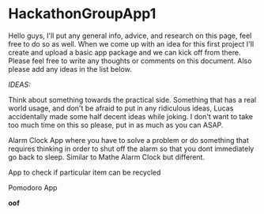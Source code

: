# HackathonGroupApp1
Hello guys,
I'll put any general info, advice, and research on this page, feel free to do so as well. When we come up with an idea for this first project I'll create and upload a basic app package and we can kick off from there. Please feel free to write any thoughts or comments on this document. Also please add any ideas in the list below.

*IDEAS:*


Think about something towards the practical side. Something that has a real world usage, and don't be afraid to put in any ridiculous ideas, Lucas accidentally made some half decent ideas while joking. I don't want to take too much time on this so please, put in as much as you can ASAP. 

Alarm Clock App where you have to solve a problem or do something that requires thinking in order to shut off the alarm so that you dont immediately go back to sleep. Similar to Mathe Alarm Clock but different.

App to check if particular item can be recycled

Pomodoro App

**oof**
